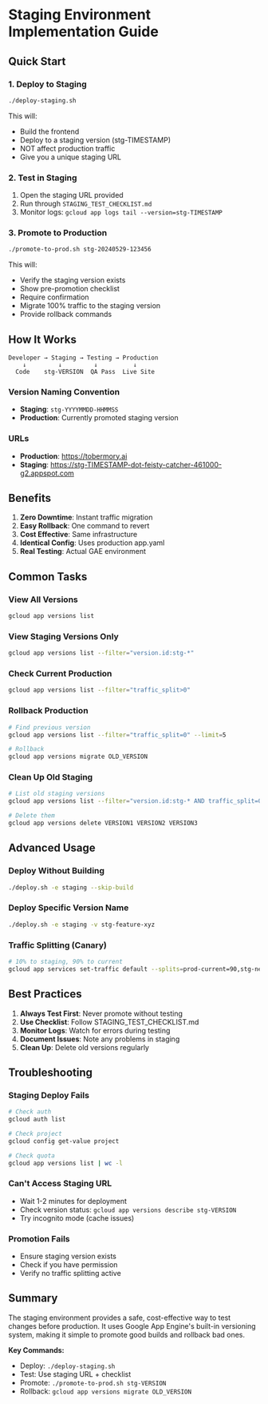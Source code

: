 # Staging Environment Implementation Guide

## Quick Start

### 1. Deploy to Staging
```bash
./deploy-staging.sh
```

This will:
- Build the frontend
- Deploy to a staging version (stg-TIMESTAMP)
- NOT affect production traffic
- Give you a unique staging URL

### 2. Test in Staging
1. Open the staging URL provided
2. Run through `STAGING_TEST_CHECKLIST.md`
3. Monitor logs: `gcloud app logs tail --version=stg-TIMESTAMP`

### 3. Promote to Production
```bash
./promote-to-prod.sh stg-20240529-123456
```

This will:
- Verify the staging version exists
- Show pre-promotion checklist
- Require confirmation
- Migrate 100% traffic to the staging version
- Provide rollback commands

## How It Works

```
Developer → Staging → Testing → Production
    ↓         ↓         ↓          ↓
  Code    stg-VERSION  QA Pass  Live Site
```

### Version Naming Convention
- **Staging**: `stg-YYYYMMDD-HHMMSS`
- **Production**: Currently promoted staging version

### URLs
- **Production**: https://tobermory.ai
- **Staging**: https://stg-TIMESTAMP-dot-feisty-catcher-461000-g2.appspot.com

## Benefits

1. **Zero Downtime**: Instant traffic migration
2. **Easy Rollback**: One command to revert
3. **Cost Effective**: Same infrastructure
4. **Identical Config**: Uses production app.yaml
5. **Real Testing**: Actual GAE environment

## Common Tasks

### View All Versions
```bash
gcloud app versions list
```

### View Staging Versions Only
```bash
gcloud app versions list --filter="version.id:stg-*"
```

### Check Current Production
```bash
gcloud app versions list --filter="traffic_split>0"
```

### Rollback Production
```bash
# Find previous version
gcloud app versions list --filter="traffic_split=0" --limit=5

# Rollback
gcloud app versions migrate OLD_VERSION
```

### Clean Up Old Staging
```bash
# List old staging versions
gcloud app versions list --filter="version.id:stg-* AND traffic_split=0" --limit=10

# Delete them
gcloud app versions delete VERSION1 VERSION2 VERSION3
```

## Advanced Usage

### Deploy Without Building
```bash
./deploy.sh -e staging --skip-build
```

### Deploy Specific Version Name
```bash
./deploy.sh -e staging -v stg-feature-xyz
```

### Traffic Splitting (Canary)
```bash
# 10% to staging, 90% to current
gcloud app services set-traffic default --splits=prod-current=90,stg-new=10
```

## Best Practices

1. **Always Test First**: Never promote without testing
2. **Use Checklist**: Follow STAGING_TEST_CHECKLIST.md
3. **Monitor Logs**: Watch for errors during testing
4. **Document Issues**: Note any problems in staging
5. **Clean Up**: Delete old versions regularly

## Troubleshooting

### Staging Deploy Fails
```bash
# Check auth
gcloud auth list

# Check project
gcloud config get-value project

# Check quota
gcloud app versions list | wc -l
```

### Can't Access Staging URL
- Wait 1-2 minutes for deployment
- Check version status: `gcloud app versions describe stg-VERSION`
- Try incognito mode (cache issues)

### Promotion Fails
- Ensure staging version exists
- Check if you have permission
- Verify no traffic splitting active

## Summary

The staging environment provides a safe, cost-effective way to test changes before production. It uses Google App Engine's built-in versioning system, making it simple to promote good builds and rollback bad ones.

**Key Commands:**
- Deploy: `./deploy-staging.sh`
- Test: Use staging URL + checklist
- Promote: `./promote-to-prod.sh stg-VERSION`
- Rollback: `gcloud app versions migrate OLD_VERSION`